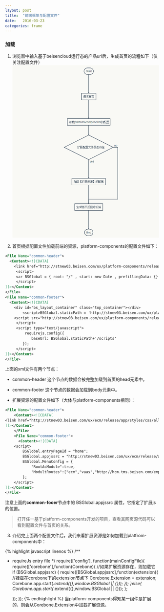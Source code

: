 ```yaml
---
layout: post
title:  "前端框架与配置文件"
date:   2016-03-23
categories: frame
---
```


### 加载
1. 浏览器中输入基于beisencloud运行态的产品url后，生成首页的流程如下（仅关注配置文件）
![img][1]

2. 首页根据配置文件加载前端的资源，platform-components的配置文件如下：

``` xml
<File Name="common-header">
  <Content><![CDATA[
	<link href="http://stnew03.beisen.com/ux/platform-components/release/app/styles/css/all-1603211353.min.css" rel="stylesheet" type="text/css" />
	 <script>
	 var BSGlobal = { root: "/" , start: new Date , prefillingData: {} , container: "#bs_layout_container" }; 
	 </script>
]]></Content>
</File>
<File Name="common-footer">
  <Content><![CDATA[
	<div id="bs_layout_container" class="top_container"></div> 
	    <script>BSGlobal.staticPath = 'http://stnew03.beisen.com/ux/platform-components/release/app';</script>
	<script src="http://stnew03.beisen.com/ux/platform-components/release/app/scripts/main-1603211207.min.js">
	 </script> 
	 <script type="text/javascript">
		 requirejs.config({
			baseUrl: BSGlobal.staticPath+'/scripts'
		}); 
	 </script>
]]></Content>
</File>
```

上面的xml文件有两个节点：
* common-header
  这个节点的数据会被完整加载到首页的head元素中。
* common-footer
  这个节点的数据会加载到body元素中。

* 扩展资源的配置文件如下（大体与platform-components相同）：

```xml
<File Name="common-header">
    <Content><![CDATA[
<link href="http://stnew03.beisen.com/ux/ecm/release/app/styles/css/all-1603181807.min.css" rel="stylesheet" type="text/css" />
]]></Content>
    </File>
    <File Name="common-footer">
      <Content><![CDATA[
	<script>
        BSGlobal.entryPageId = "home";
		BSGlobal.appjssrc = "http://stnew03.beisen.com/ux/ecm/release/app/scripts/main-1603181807.min.js";
        BSGlobal.MenuConfig = {
            "RootAsModule":true,  
            "ModultRoutes":["ecm","vaas","http://hcm.tms.beisen.com/emp/Home/Index#home","http://hcm.tms.beisen.com/org/Home/Index#organization"]
        };
	</script>
]]></Content>
</File>
```

注意上面的**common-fooer**节点中的 BSGlobal.appjssrc 属性，它指定了扩展js的位置。
>打开任一基于platform-components开发的项目，查看其网页源代码可以看到配置文件与首页的关系。

3. 介绍完上面两个配置文件后，我们来看扩展资源是如何加载到platfrom-components中：

{% highlight javascript linenos %}
/**
 * requireJs entry file
 */
require(['config'], function(mainConfigFile){
	require(['corebone'],function(Corebone){
		//如果扩展资源存在，则加载它
		if (BSGlobal.appjssrc) {
			require([BSGlobal.appjssrc],function(extension){
			    //挂载在corebone下的extension节点下
				Corebone.Extension = extension;
				Corebone.app.start(_.extend({},window.BSGlobal || {}));
			});
		}else{
			Corebone.app.start(_.extend({},window.BSGlobal || {}));
		};
		
	});
});
{% endhighlight %}
当platform-components得知某一组件是扩展的，则会从Corebone.Extension中加载扩展资源。

[1]:/img/flow1.png